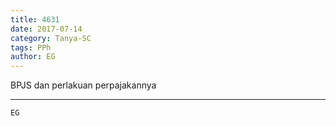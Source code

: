 ```yaml
---
title: 4631
date: 2017-07-14
category: Tanya-SC
tags: PPh
author: EG
---
```


BPJS dan perlakuan perpajakannya

---



`EG`
